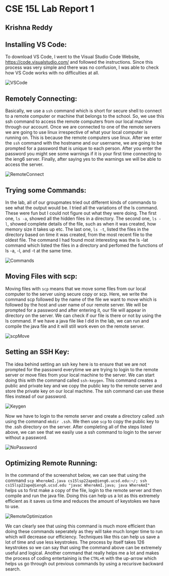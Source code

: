 # **CSE 15L Lab Report 1**

## Krishna Reddy

## **Installing VS Code:**

To download VS Code, I went to the Visual Studio Code Website, https://code.visualstudio.com/ and followed the instructions. Since this process was very simple and there was no confusion, I was able to check how VS Code works with no difficulties at all.

![VSCode](VSCode.png)

## **Remotely Connecting:**

 Basically, we use a ```ssh``` command which is short for secure shell to connect to a remote computer or machine that belongs to the school. So, we use this ssh command to access the remote computers from our local machine through our account. Once we are connected to one of the remote servers we are going to use linux irrespective of what your local computer is running on. This is because the remote computers use linux.
 After we enter the ```ssh``` command with the hostname and our username, we are going to be prompted for a password that is unique to each person. After you enter the password you might see some warnings if it is your first time connecting to the ieng6 server. Finally, after saying yes to the warnings we will be able to access the server.

 ![RemoteConnect](RemoteConnect.png)

 ## **Trying some Commands:**

In the lab, all of our groupmates tried out different kinds of commands to see what the output would be. I tried all the variations of the ls command. These were fun but I could not figure out what they were doing. The first one, ```ls -a```, showed all the hidden files in a directory. The second one, ```ls -l```, showed complete details of the file, such as when it was created, how memory size it takes up etc. The last one, ```ls -t```, listed the files in the directory based on time it was created, from the most recent file to the oldest file. The command I had found most interesting was the ls -lat command which listed the files in a directory and perfomed the functions of ls -a, -l, and -t at the same time.

![Commands](Commands.png)

## **Moving Files with scp:**

Moving files with ```scp``` means that we move some files from our local computer to the server using secure copy or scp. Here, we write the command scp followed by the name of the file we want to move which is followed by the host and user name of our remote server. We will be prompted for a password and after entering it, our file will appear in directory on the server. We can check if our file is there or not by using the ls command. If we have a java file like I did in the lab, we can run and compile the java file and it will still work even on the remote server. 

![scpMove](scpMove.png)

## **Setting an SSH Key:**

The idea behind setting an ssh key here is to ensure that we are not prompted for the passowrd everytime we are trying to login to the remote server or move files from your local machine to the server. We can start doing this with the command called ```ssh-keygen```. This command creates a public and private key and we copy the public key to the remote server and store the private key on our local machine. The ssh command can use these files instead of our password. 

![Keygen](Keygen.png)

Now we have to login to the remote server and create a directory called .ssh using the command ```mkdir .ssh```. We then use ```scp``` to copy the public key to the .ssh directory on the server.
After completing all of the steps listed above, we can see that we easily use a ssh command to login to the server without a password. 

![NoPassword](NoPassword.png)

## **Optimizing Remote Running:**

In the command of the screenshot below, we can see that using the command ```scp WhereAmI.java cs15lsp22ape@ieng6.ucsd.edu:~/; ssh cs15lsp22ape@ieng6.ucsd.edu "javac WhereAmI.java; java WhereAmI" ``` helps us to first make a copy of the file, login to the remote server and then compile and run the java file. Doing this can help us a lot as this extremely efficient as it saves us time and reduces the amount of keystokes we have to use. 

![RemoteOptimization](RemoteOptimization.png)

We can clearly see that using this command is much more efficient than doing these commands seperately as they will take much longer time to run which will decrease our efficiency. Techniques like this can help us save a lot of time and use less keystrokes. The process by itself takes 126 keystrokes so we can say that using the command above can be extremely useful and logical. Another command that really helps me a lot and makes the process of coding entertaining is the ```CTRL+R``` with the up-arrow which helps us go through out previous commands by using a recurisve backward search.
